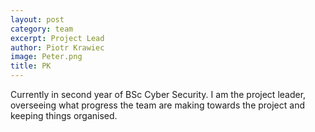 ```yaml
---
layout: post
category: team
excerpt: Project Lead
author: Piotr Krawiec
image: Peter.png
title: PK
---
```


Currently in second year of BSc Cyber Security. I am the project leader, overseeing what progress the team are making towards the project and keeping things organised.

